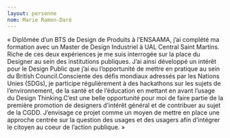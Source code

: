 ```yaml
---
layout: personne
nom: Marie Ramon-Daré
---
```

« Diplômée d’un BTS de Design de Produits à l’ENSAAMA, j’ai complété ma formation avec un Master de Design Industriel à UAL Central Saint Martins. Riche de ces deux expériences je me suis interrogée sur la place du Designer au sein des institutions publiques. J’ai ainsi développé un intérêt pour le Design Public que j’ai eu l’opportunité de mettre en pratique au sein du British Council.Consciente des défis mondiaux adressés par les Nations Unies (SDGs), je participe régulièrement à des hackathons sur les sujets de l’environnement, de la santé et de l’éducation en mettant en avant l’usage du Design Thinking.C’est une belle opportunité pour moi de faire partie de la première promotion de designers d’intérêt général et de contribuer au sujet de la CGDD. J’envisage ce projet comme un moyen de mettre en place une approche centrée sur la question des usages et des usagers afin d’intégrer le citoyen au coeur de l’action publique. »
